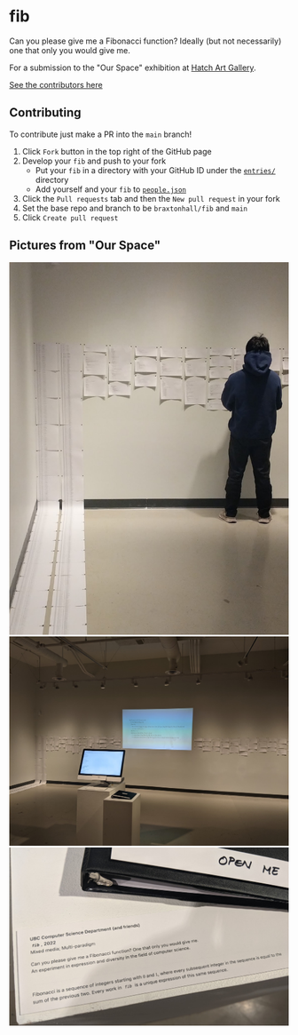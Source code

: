# fib

Can you please give me a Fibonacci function? Ideally (but not necessarily) one that only you would give me.

For a submission to the "Our Space" exhibition at [Hatch Art Gallery](https://www.instagram.com/hatch_artgallery).

[See the contributors here](https://braxtonhall.ca/fib)

## Contributing
To contribute just make a PR into the `main` branch!

1. Click `Fork` button in the top right of the GitHub page
1. Develop your `fib` and push to your fork
   - Put your `fib` in a directory with your GitHub ID under the [`entries/`](./entries) directory
   - Add yourself and your `fib` to [`people.json`](./people.json)
1. Click the `Pull requests` tab and then the `New pull request` in your fork
1. Set the base repo and branch to be `braxtonhall/fib` and `main`
1. Click `Create pull request`

## Pictures from "Our Space"
<img src="./img/hatch-1.jpeg" alt="at hatch gallery">
<img src="./img/hatch-2.jpg" alt="also at hatch gallery">
<img src="./img/hatch-3.jpg" alt="still at hatch gallery">
